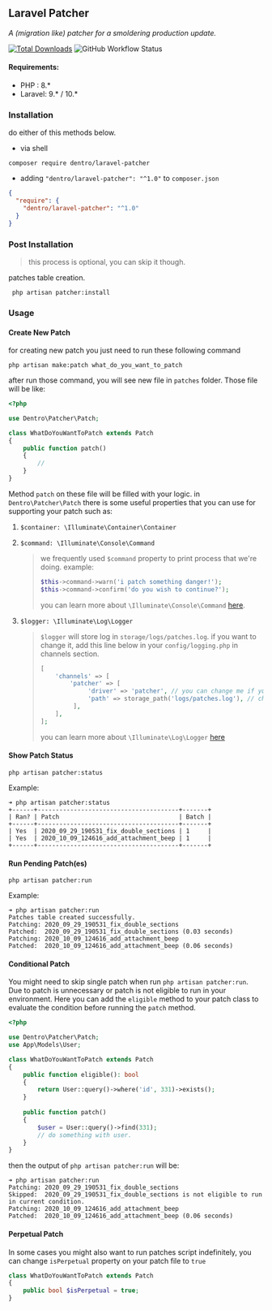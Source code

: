 Laravel Patcher
--
*A (migration like) patcher for a smoldering production update.* <br>

[![Total Downloads](https://poser.pugx.org/dentro/laravel-patcher/downloads)](https://packagist.org/packages/dentro/yalr)
![GitHub Workflow Status](https://github.com/digital-entropy/laravel-patcher/workflows/tests/badge.svg)

#### Requirements:
* PHP : 8.\*
* Laravel: 9.\* / 10.\*

### Installation
do either of this methods below.
* via shell 
```shell script
composer require dentro/laravel-patcher
``` 
* adding `"dentro/laravel-patcher": "^1.0"` to `composer.json`
```json
{
  "require": {
    "dentro/laravel-patcher": "^1.0"
  }
}
```
### Post Installation 
> this process is optional, you can skip it though. 

patches table creation.
```shell script
 php artisan patcher:install
```
    
### Usage 
#### Create New Patch
for creating new patch you just need to run these following command 
```shell script
php artisan make:patch what_do_you_want_to_patch
```
after run those command, you will see new file in `patches` folder. 
Those file will be like:
```php
<?php

use Dentro\Patcher\Patch;

class WhatDoYouWantToPatch extends Patch
{
    public function patch()
    {
        // 
    }
}
```
Method `patch` on these file will be filled with your logic. 
in ```Dentro\Patcher\Patch``` there is some useful properties 
that you can use for supporting your patch such as: 
1. `$container: \Illuminate\Container\Container`
2. `$command: \Illuminate\Console\Command`

    > we frequently used `$command` property to print process that we're doing.
    example: 
    > ```php
    > $this->command->warn('i patch something danger!');
    > $this->command->confirm('do you wish to continue?');
    > ```
    > you can learn more about `\Illuminate\Console\Command` [here](https://laravel.com/api/9.x/Illuminate/Console/Command.html).

3. `$logger: \Illuminate\Log\Logger`

    > `$logger` will store log in `storage/logs/patches.log`. if you want to change it, add this line below in your `config/logging.php` in channels section.  
    > ```php
    > [
    >     'channels' => [
    >         'patcher' => [
    >              'driver' => 'patcher', // you can change me if you want
    >              'path' => storage_path('logs/patches.log'), // change me
    >          ],
    >     ],
    > ];
    > ```
    > you can learn more about `\Illuminate\Log\Logger` [here](https://laravel.com/api/8.x/Illuminate/Log/Logger.html)
#### Show Patch Status
```shell script
php artisan patcher:status
```
Example: 
```shell script
➜ php artisan patcher:status
+------+---------------------------------------+-------+
| Ran? | Patch                                 | Batch |
+------+---------------------------------------+-------+
| Yes  | 2020_09_29_190531_fix_double_sections | 1     |
| Yes  | 2020_10_09_124616_add_attachment_beep | 1     |
+------+---------------------------------------+-------+
```

#### Run Pending Patch(es)
```shell script
php artisan patcher:run
```
Example:
```shell script
➜ php artisan patcher:run
Patches table created successfully.
Patching: 2020_09_29_190531_fix_double_sections
Patched:  2020_09_29_190531_fix_double_sections (0.03 seconds)
Patching: 2020_10_09_124616_add_attachment_beep
Patched:  2020_10_09_124616_add_attachment_beep (0.06 seconds)
```

#### Conditional Patch
You might need to skip single patch when run ```php artisan patcher:run```. 
Due to patch is unnecessary or patch is not eligible to run in your environment. 
Here you can add the ```eligible``` method to your patch class to evaluate the condition 
before running the ```patch``` method.   

```php
<?php

use Dentro\Patcher\Patch;
use App\Models\User;

class WhatDoYouWantToPatch extends Patch
{
    public function eligible(): bool
    {
        return User::query()->where('id', 331)->exists();
    }
    
    public function patch()
    {
        $user = User::query()->find(331);
        // do something with user.
    }
}
```
then the output of ```php artisan patcher:run``` will be:
```shell script
➜ php artisan patcher:run
Patching: 2020_09_29_190531_fix_double_sections
Skipped:  2020_09_29_190531_fix_double_sections is not eligible to run in current condition.
Patching: 2020_10_09_124616_add_attachment_beep
Patched:  2020_10_09_124616_add_attachment_beep (0.06 seconds)
```

#### Perpetual Patch
In some cases you might also want to run patches script indefinitely, you can change `isPerpetual`
property on your patch file to `true`

```php
class WhatDoYouWantToPatch extends Patch
{
    public bool $isPerpetual = true;
}
```
